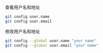 

查看用户名和地址
```bash
git config user.name
git config user.email
```
修改用户名和地址
```bash
git config --global user.name "your name"
git config --global user.email "your name"
```